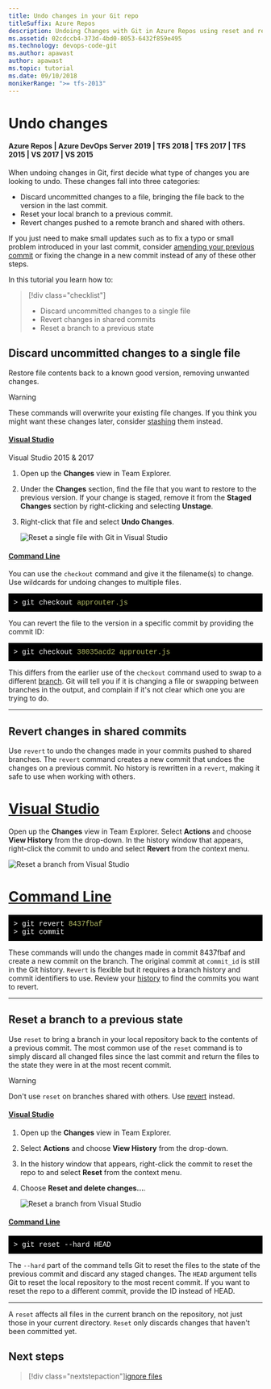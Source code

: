 ```yaml
---
title: Undo changes in your Git repo
titleSuffix: Azure Repos
description: Undoing Changes with Git in Azure Repos using reset and revert
ms.assetid: 02cdccb4-373d-4bd0-8053-6432f859e495
ms.technology: devops-code-git
ms.author: apawast
author: apawast
ms.topic: tutorial
ms.date: 09/10/2018
monikerRange: ">= tfs-2013"
---
```


# Undo changes

#### Azure Repos | Azure DevOps Server 2019 | TFS 2018 | TFS 2017 | TFS 2015 | VS 2017 | VS 2015

When undoing changes in Git, first decide what type of changes you are looking to undo. These changes fall into three categories:

- Discard uncommitted changes to a file, bringing the file back to the version in the last commit.
- Reset your local branch to a previous commit.
- Revert changes pushed to a remote branch and shared with others.

If you just need to make small updates such as to fix a typo or small problem introduced in your last commit, consider [amending your previous commit](commits.md) or fixing the change
in a new commit instead of any of these other steps.

In this tutorial you learn how to:

> [!div class="checklist"]
>
> - Discard uncommitted changes to a single file
> - Revert changes in shared commits
> - Reset a branch to a previous state

## Discard uncommitted changes to a single file

Restore file contents back to a known good version, removing unwanted changes.

> [!WARNING]
> These commands will overwrite your existing file changes. If you think you might want these changes later, consider [stashing](howto.md#stash) them instead.

#### [Visual Studio](#tab/visual-studio/)

Visual Studio 2015 &amp; 2017

1. Open up the **Changes** view in Team Explorer.
2. Under the **Changes** section, find the file that you want to restore to the previous version. If your change is staged, remove it from the **Staged Changes** section by right-clicking and selecting **Unstage**.
3. Right-click that file and select **Undo Changes**.

   ![Reset a single file with Git in Visual Studio](media/vs_reset_single_file.gif)

#### [Command Line](#tab/command-line/)

You can use the `checkout` command and give it the filename(s) to change. Use wildcards for undoing changes to multiple files.

<pre style="color:white;background-color:black;font-family:Consolas,Courier,monospace;padding:10px">
&gt; git checkout <font color="#b5bd68">approuter.js</font>
</pre>

You can revert the file to the version in a specific commit by providing the commit ID:

<pre style="color:white;background-color:black;font-family:Consolas,Courier,monospace;padding:10px">
&gt; git checkout <font color="#b5bd68">38035acd2 approuter.js</font>
</pre>

This differs from the earlier use of the `checkout` command used to swap to a different [branch](branches.md).
Git will tell you if it is changing a file or swapping between branches in the output, and complain if it's not clear which one you are trying to do.

---

<a name="revert"></a>

## Revert changes in shared commits

Use `revert` to undo the changes made in your commits pushed to shared branches. The `revert` command creates a new commit that undoes the changes on a previous commit. No history is rewritten
in a `revert`, making it safe to use when working with others.

# [Visual Studio](#tab/visual-studio)

Open up the **Changes** view in Team Explorer. Select **Actions** and choose **View History** from the drop-down. In the history window that appears, right-click the commit to undo and
select **Revert** from the context menu.

![Reset a branch from Visual Studio](media/vs_revert_changes.png)

# [Command Line](#tab/command-line)

<pre style="color:white;background-color:black;font-family:Consolas,Courier,monospace;padding:10px">
&gt; git revert <font color="#b5bd68">8437fbaf</font>
&gt; git commit
</pre>

These commands will undo the changes made in commit 8437fbaf and create a new commit on the branch. The original commit at `commit_id` is still in the Git history.
`Revert` is flexible but it requires a branch history and commit identifiers to use. Review your [history](review-history.md) to find the commits you want to revert.

---

## Reset a branch to a previous state

Use `reset` to bring a branch in your local repository back to the contents of a previous commit. The most common use of the `reset` command is
to simply discard all changed files since the last commit and return the files to the state they were in at the most recent commit.

> [!WARNING]
> Don't use `reset` on branches shared with others. Use [revert](undo.md#revert) instead.

#### [Visual Studio](#tab/visual-studio/)

1. Open up the **Changes** view in Team Explorer.
2. Select **Actions** and choose **View History** from the drop-down.
3. In the history window that appears, right-click the commit to reset the repo to and select **Reset** from the context menu.
4. Choose **Reset and delete changes...**.

   ![Reset a branch from Visual Studio](media/vs_reset_branch.png)

#### [Command Line](#tab/command-line/)

<pre style="color:white;background-color:black;font-family:Consolas,Courier,monospace;padding:10px">
&gt; git reset --hard HEAD 
</pre>

The `--hard` part of the command tells Git to reset the files to the state of the previous commit and discard any staged changes.
The `HEAD` argument tells Git to reset the local repository to the most recent commit. If you want to reset the repo to a different commit, provide the ID instead of HEAD.

---

A `reset` affects all files in the current branch on the repository, not just those in your current directory. `Reset` only discards changes that haven't
been committed yet.

## Next steps

> [!div class="nextstepaction"][ignore files](ignore-files.md)
